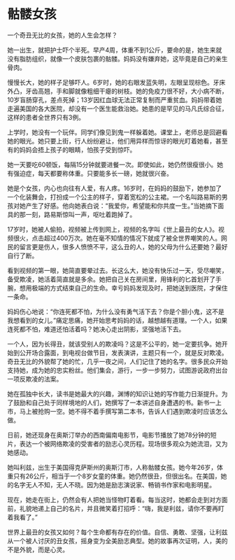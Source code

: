 # 骷髅女孩

一个奇丑无比的女孩，她的人生会怎样？ 

她一出生，就把护士吓个半死。早产4周，体重不到1公斤，要命的是，她生来就没有脂肪组织，就像一个皮肤包裹的骷髅。妈妈没有嫌弃她，这毕竟是自己的亲生骨肉。 

慢慢长大，她的样子足够吓人。6岁时，她的右眼发蓝失明，左眼呈现棕色。牙床外凸，牙齿高翘，手和脚就像粗细干瘪的树枝。她的免疫力很不好，大小病不断，10岁盲肠穿孔，差点死掉；13岁因红血球无法正常复制而严重贫血。妈妈带着她走遍美国的各大医院，却没有一个医生能救治她。她患的是罕见的马凡氏综合征，这样的患者全世界只有3例。 

上学时，她没有一个玩伴。同学们像见到鬼一样躲着她。课堂上，老师总是回避看她的眼光。她只要上街，行人纷纷避让，他们用异样而惊讶的眼光盯着她看，甚至有的妈妈会捂上孩子的眼睛，怕孩子受到惊吓。 

她一天要吃60顿饭，每隔15分钟就要进餐一次。即使如此，她仍然很瘦很小。她有强迫症，每天都要称体重。只要能多长一磅，她就很兴奋。 

她是个女孩，内心也向往有人爱，有人疼。16岁时，在妈妈的鼓励下，她参加了一个化装舞会，打扮成一个公主的样子，穿着宽松的公主裙。一个名叫路易斯的男孩对她产生了好感。他向她表白说：“我爱你，希望能和你共度一生。”当她摘下面具的那一刻，路易斯惊叫一声，呕吐着跑掉了。 

17岁时，她被人偷拍，视频被上传到网上，视频的名字叫《世上最丑的女人》。视频很火，点击超过400万次。她在毫不知情的情况下就成了被全世界嘲笑的人。网民的留言更是伤人，很多人愤愤不平，这么丑的人，她的父母为什么还要她？最好自行了断。 

看到视频的第一眼，她简直要晕过去。长这么大，她没有快乐过一天，受尽嘲笑，备受欺凌，她活着简直就是多余。她把自己关在房间里，用锋利的匕首划开了手腕，想用极端的方式结束自己的生命。幸亏妈妈发现及时，把她送到医院，才保住一条命。 

妈妈伤心地说：“你连死都不怕，为什么没有勇气活下去？你是个胆小鬼，这不是我想看到的女儿。”痛定思痛，她开始思考妈妈的话，越想越有道理。一个人，如果连死都不怕，难道还怕活着吗？她决心走出阴影，坚强地活下去。 

一个人，因为长得丑，就该受别人的欺凌吗？这是不公平的，她一定要抗争。她开始到公开场合露面，到电视台做节目，发表演讲，主题只有一个，就是反对欺凌。奇丑无比的外貌帮了她的忙，几乎一夜之间，人们记住了她的名字。很多民众开始支持她，成为她的忠实粉丝。他们集会，游行，一步一步努力，试图游说政府出台一项反欺凌的法案。 

她在孤独中长大，读书是她最大的兴趣，渊博的知识让她的写作能力日渐提升。为了鼓励和自己处于同样境地的人们，她撰写了一本讲述自身遭遇的书。新书一上市，马上被抢购一空。她不得不着手撰写第二本书，告诉人们遇到欺凌时应该怎么做。 

日前，她还现身在奥斯汀举办的西南偏南电影节，电影节播放了她78分钟的短片，表达一个被网络欺凌的受害者的励志心灵历程。现场很多观众为她流泪，又为她感动。 

她叫利兹，出生于美国得克萨斯州的奥斯汀市，人称骷髅女孩。她今年26岁，体重只有26公斤，相当于一个8岁女童的体重。她仍然很丑，但很出名。在美国，她的名字无人不知，无人不晓。因为她是励志演说家、畅销书作家和电影明星。 

现在，她走在街上，仍然会有人把她当怪物盯着看。每当这时，她都会走到对方面前，礼貌地递上自己的名片，并且微笑着打招呼：“嗨，我是利兹，请你不要再盯着我看了。” 

世界上最丑的女孩又如何？每个生命都有存在的价值。自信、勇敢、坚强，让利兹从一个被人讨厌的丑女孩，摇身变为全美励志典型。她的故事再次证明，人，美的不是外貌，而是心灵。